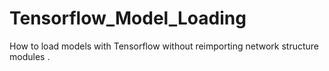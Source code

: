 # Tensorflow_Model_Loading
How to load models with Tensorflow without reimporting network structure modules .
